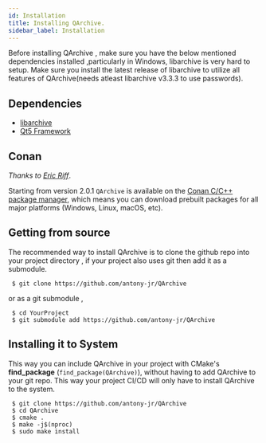 ```yaml
---
id: Installation
title: Installing QArchive.
sidebar_label: Installation
---
```


Before installing QArchive , make sure you have the below mentioned dependencies installed ,particularly in Windows,
libarchive is very hard to setup. Make sure you install the latest release of libarchive to utilize all features of
QArchive(needs atleast libarchive v3.3.3 to use passwords).

## Dependencies

* [libarchive](https://github.com/libarchive/libarchive)   
* [Qt5 Framework](https://qt.io)


## Conan

*Thanks to [Eric Riff](https://github.com/ericriff)*.

Starting from version 2.0.1 `QArchive` is available on the [Conan C/C++ package manager](https://conan.io/), which means you can download prebuilt packages for all major platforms (Windows, Linux, macOS, etc).


## Getting from source

The recommended way to install QArchive is to clone the github repo into your project directory , if your
project also uses git then add it as a submodule.

```
 $ git clone https://github.com/antony-jr/QArchive
```

or as a git submodule ,

```
 $ cd YourProject
 $ git submodule add https://github.com/antony-jr/QArchive
```

## Installing it to System

This way you can include QArchive in your project with CMake's **find_package** (```find_package(QArchive)```), without having to add QArchive to your git repo. This way your project CI/CD will only have to install QArchive to the system.


```
 $ git clone https://github.com/antony-jr/QArchive
 $ cd QArchive
 $ cmake .
 $ make -j$(nproc)
 $ sudo make install 
```
